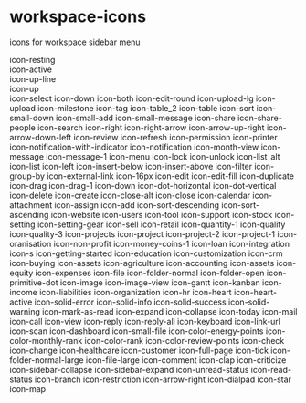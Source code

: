 # workspace-icons
icons for workspace sidebar menu

icon-resting  
icon-active  
icon-up-line  
icon-up  
icon-select
icon-down
icon-both
icon-edit-round
icon-upload-lg
icon-upload
icon-milestone
icon-tag
icon-table_2
icon-table
icon-sort
icon-small-down
icon-small-add
icon-small-message
icon-share
icon-share-people
icon-search
icon-right
icon-right-arrow
icon-arrow-up-right
icon-arrow-down-left
icon-review
icon-refresh
icon-permission
icon-printer
icon-notification-with-indicator
icon-notification
icon-month-view
icon-message
icon-message-1
icon-menu
icon-lock
icon-unlock
icon-list_alt
icon-list
icon-left
icon-insert-below
icon-insert-above
icon-filter
icon-group-by
icon-external-link
icon-16px
icon-edit
icon-edit-fill
icon-duplicate
icon-drag
icon-drag-1
icon-down
icon-dot-horizontal
icon-dot-vertical
icon-delete
icon-create
icon-close-alt
icon-close
icon-calendar
icon-attachment
icon-assign
icon-add
icon-sort-descending
icon-sort-ascending
icon-website
icon-users
icon-tool
icon-support
icon-stock
icon-setting
icon-setting-gear
icon-sell
icon-retail
icon-quantity-1
icon-quality
icon-quality-3
icon-projects
icon-project
icon-project-2
icon-project-1
icon-oranisation
icon-non-profit
icon-money-coins-1
icon-loan
icon-integration
icon-s
icon-getting-started
icon-education
icon-customization
icon-crm
icon-buying
icon-assets
icon-agriculture
icon-accounting
icon-assets
icon-equity
icon-expenses
icon-file
icon-folder-normal
icon-folder-open
icon-primitive-dot
icon-image
icon-image-view
icon-gantt
icon-kanban
icon-income
icon-liabilities
icon-organization
icon-hr
icon-heart
icon-heart-active
icon-solid-error
icon-solid-info
icon-solid-success
icon-solid-warning
icon-mark-as-read
icon-expand
icon-collapse
icon-today
icon-mail
icon-call
icon-view
icon-reply
icon-reply-all
icon-keyboard
icon-link-url
icon-scan
icon-dashboard
icon-small-file
icon-color-energy-points
icon-color-monthly-rank
icon-color-rank
icon-color-review-points
icon-check
icon-change
icon-healthcare
icon-customer
icon-full-page
icon-tick
icon-folder-normal-large
icon-file-large
icon-comment
icon-clap
icon-criticize
icon-sidebar-collapse
icon-sidebar-expand
icon-unread-status
icon-read-status
icon-branch
icon-restriction
icon-arrow-right
icon-dialpad
icon-star
icon-map
